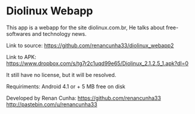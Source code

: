 <h1>Diolinux Webapp </h1>

This app is a webapp for the site diolinux.com.br, He talks about free-softwares and technology news.

Link to source:
https://github.com/renancunha33/diolinux_webapp2

Link to APK:
https://www.dropbox.com/s/tg7r2c1uqd99e65/Diolinux_2.1.2.5_1.apk?dl=0

It still have no license, but it will be resolved.

Requiriments:
Android 4.1 or +
5 MB free on disk

Developed by Renan Cunha:
https://github.com/renancunha33
http://pastebin.com/u/renancunha33
